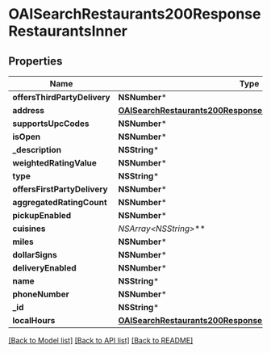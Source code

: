 # OAISearchRestaurants200ResponseRestaurantsInner

## Properties
Name | Type | Description | Notes
------------ | ------------- | ------------- | -------------
**offersThirdPartyDelivery** | **NSNumber*** |  | [optional] 
**address** | [**OAISearchRestaurants200ResponseRestaurantsInnerAddress***](OAISearchRestaurants200ResponseRestaurantsInnerAddress.md) |  | [optional] 
**supportsUpcCodes** | **NSNumber*** |  | [optional] 
**isOpen** | **NSNumber*** |  | [optional] 
**_description** | **NSString*** |  | [optional] 
**weightedRatingValue** | **NSNumber*** |  | [optional] 
**type** | **NSString*** |  | [optional] 
**offersFirstPartyDelivery** | **NSNumber*** |  | [optional] 
**aggregatedRatingCount** | **NSNumber*** |  | [optional] 
**pickupEnabled** | **NSNumber*** |  | [optional] 
**cuisines** | **NSArray&lt;NSString*&gt;*** |  | [optional] 
**miles** | **NSNumber*** |  | [optional] 
**dollarSigns** | **NSNumber*** |  | [optional] 
**deliveryEnabled** | **NSNumber*** |  | [optional] 
**name** | **NSString*** |  | [optional] 
**phoneNumber** | **NSNumber*** |  | [optional] 
**_id** | **NSString*** |  | [optional] 
**localHours** | [**OAISearchRestaurants200ResponseRestaurantsInnerLocalHours***](OAISearchRestaurants200ResponseRestaurantsInnerLocalHours.md) |  | [optional] 

[[Back to Model list]](../README.md#documentation-for-models) [[Back to API list]](../README.md#documentation-for-api-endpoints) [[Back to README]](../README.md)


